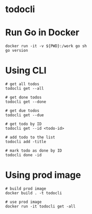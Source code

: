 # todocli
# Run Go in Docker
```shell
docker run -it -v ${PWD}:/work go sh
go version
```
# Using CLI
```
# get all todos
todocli get --all

# get done todos
todocli get --done

# get due todos
todocli get --due

# get todo by ID
todocli get --id <todo-id>

# add todo to the list
todocli add -title

# mark todo as done by ID
todocli done -id
```

# Using prod image

```
# build prod image
docker build . -t todocli

# use prod image
docker run -it todocli get -all 
```